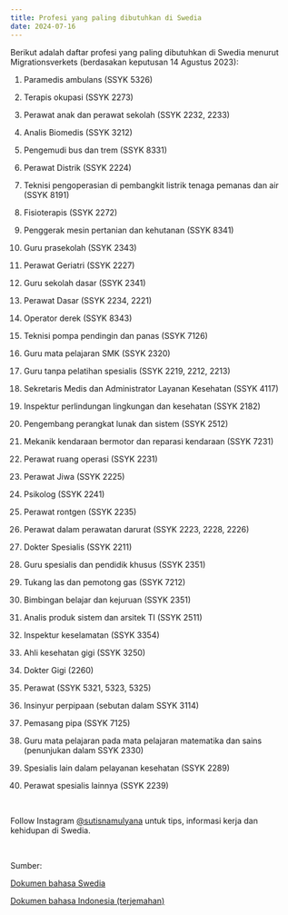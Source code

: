 ```yaml
---
title: Profesi yang paling dibutuhkan di Swedia
date: 2024-07-16
---
```

Berikut adalah daftar profesi yang paling dibutuhkan di Swedia menurut Migrationsverkets (berdasakan keputusan 14 Agustus 2023):
&nbsp;
&nbsp;

1. Paramedis ambulans (SSYK 5326)

2. Terapis okupasi (SSYK 2273)

3. Perawat anak dan perawat sekolah (SSYK 2232, 2233)

4. Analis Biomedis (SSYK 3212)

5. Pengemudi bus dan trem (SSYK 8331)

6. Perawat Distrik (SSYK 2224)

7. Teknisi pengoperasian di pembangkit listrik tenaga pemanas dan air (SSYK 8191)

8. Fisioterapis (SSYK 2272)

9. Penggerak mesin pertanian dan kehutanan (SSYK 8341)

10. Guru prasekolah (SSYK 2343)

11. Perawat Geriatri (SSYK 2227)

12. Guru sekolah dasar (SSYK 2341)

13. Perawat Dasar (SSYK 2234, 2221)

14. Operator derek (SSYK 8343)

15. Teknisi pompa pendingin dan panas (SSYK 7126)

16. Guru mata pelajaran SMK (SSYK 2320)

17. Guru tanpa pelatihan spesialis (SSYK 2219, 2212, 2213)

18. Sekretaris Medis dan Administrator Layanan Kesehatan (SSYK 4117)

19. Inspektur perlindungan lingkungan dan kesehatan (SSYK 2182)

20. Pengembang perangkat lunak dan sistem (SSYK 2512)

21. Mekanik kendaraan bermotor dan reparasi kendaraan (SSYK 7231)

22. Perawat ruang operasi (SSYK 2231)

23. Perawat Jiwa (SSYK 2225)

24. Psikolog (SSYK 2241)

25. Perawat rontgen (SSYK 2235)

26. Perawat dalam perawatan darurat (SSYK 2223, 2228, 2226)

27. Dokter Spesialis (SSYK 2211)

28. Guru spesialis dan pendidik khusus (SSYK 2351)

29. Tukang las dan pemotong gas (SSYK 7212)

30. Bimbingan belajar dan kejuruan (SSYK 2351)

31. Analis produk sistem dan arsitek TI (SSYK 2511)

32. Inspektur keselamatan (SSYK 3354)

33. Ahli kesehatan gigi (SSYK 3250)

34. Dokter Gigi (2260)

35. Perawat (SSYK 5321, 5323, 5325)

36. Insinyur perpipaan (sebutan dalam SSYK 3114)

37. Pemasang pipa (SSYK 7125)

38. Guru mata pelajaran pada mata pelajaran matematika dan sains (penunjukan dalam SSYK 2330)

39. Spesialis lain dalam pelayanan kesehatan (SSYK 2289)

40. Perawat spesialis lainnya (SSYK 2239)

&nbsp;

Follow Instagram [@sutisnamulyana](https://www.instagram.com/sutisnamulyana/) untuk tips, informasi kerja dan kehidupan di Swedia.

&nbsp;

Sumber:

[Dokumen bahasa Swedia](https://sutisna.com/img/se-profesi-dibutuhkan-di-swedia.pdf)

[Dokumen bahasa Indonesia (terjemahan)](https://sutisna.com/img/id-profesi-dibutuhkan-di-swedia.pdf)